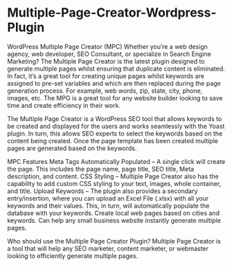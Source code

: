 # Multiple-Page-Creator-Wordpress-Plugin
WordPress Multiple Page Creator (MPC)
Whether you’re a web design agency, web developer, SEO Consultant, or specialize in Search Engine Marketing? The Multiple Page Creator is the latest plugin designed to generate multiple pages whilst ensuring that duplicate content is eliminated. In fact, it’s a great tool for creating unique pages whilst keywords are assigned to pre-set variables and which are then replaced during the page generation process. For example, web words, zip, state, city, phone, images, etc. The MPG is a great tool for any website builder looking to save time and create efficiency in their work.

The Multiple Page Creator is a WordPress SEO tool that allows keywords to be created and displayed for the users and works seamlessly with the Yoast plugin. In turn, this allows SEO experts to select the keywords based on the content being created. Once the page template has been created multiple pages are generated based on the keywords.

MPC Features
Meta Tags Automatically Populated – A single click will create the page. This includes the page name, page title, SEO title, Meta description, and content.
CSS Styling – Multiple Page Creator also has the capability to add custom CSS styling to your text, images, whole container, and title.
Upload Keywords – The plugin also provides a secondary entry/insertion, where you can upload an Excel File (.xlsx) with all your keywords and their values. This, in turn, will automatically populate the database with your keywords.
Create local web pages based on cities and keywords. 
Can help any small business website instantly generate multiple pages.
 

Who should use the Multiple Page Creator Plugin?
Multiple Page Creator is a tool that will help any SEO marketer, content marketer, or webmaster looking to efficiently generate multiple pages.
